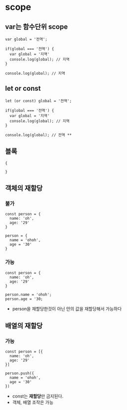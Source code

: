 # scope

## var는 함수단위 scope


```
var global = '전역';

if(global === '전역') {
  var global = '지역'
  console.log(global); // 지역
}

console.log(global); // 지역
```

## let or const

```
let (or const) global = '전역';

if(global === '전역') {
  var global = '지역'
  console.log(global); // 지역
}

console.log(global); // 전역 **
```

## 블록  
```
{

}
```


## 객체의 재할당

### 불가
```
const person = {
  name: 'oh',
  age: '29'
}

person = {
  name = 'ohoh',
  age = '30'
}
```

### 가능
```
const person = {
  name: 'oh',
  age: '29'
}

person.name = 'ohoh';
person.age = '30;
```
- person을 재할당한것이 아닌 안의 값을 재할당해서 가능하다


## 배열의 재할당

### 가능
```
const person = [{
  name: 'oh',
  age: '29'
}]

person.push({
  name = 'ohoh',
  age = '30'
})
```

- const는 **재할당**만 금지된다.
- 객체, 배열 조작은 가능

